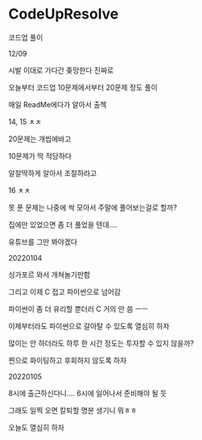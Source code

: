 # CodeUpResolve
코드업 풀이

12/09

시발 이대로 가다간 좆망한다 진짜로

오늘부터 코드업 10문제에서부터 20문제 정도 풀이

매일 ReadMe에다가 알아서 출첵


14, 15 ㅊㅊ

20문제는 개씹에바고

10문제가 딱 적당하다

알잘딱하게 알아서 조절하라고



16 ㅊㅊ

못 푼 문제는 나중에 싹 모아서 주말에 풀어보는걸로 할까?

집에만 있었으면 좀 더 풀었을 텐데....

유튜브를 그만 봐야겠다


20220104

싱가포르 와서 개쳐놀기만함

그리고 이제 C 접고 파이썬으로 넘어감

파이썬이 좀 더 유리할 뿐더러 C 거의 안 씀 ㅡㅡ

이제부터라도 파이썬으로 갈아탈 수 있도록 열심히 하자

많이는 안 하더라도 하루 한 시간 정도는 투자할 수 있지 않을까?

찐으로 화이팅하고 후회하지 않도록 하자



20220105

8시에 출근하신다니.... 6시에 일어나서 준비해야 될 듯

그래도 일찍 오면 칼퇴할 명분 생기니 뭐ㅎㅎ

오늘도 열심히 하자
